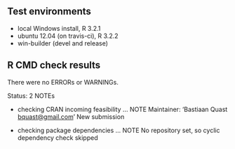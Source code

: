 ## Test environments
* local Windows install, R 3.2.1
* ubuntu 12.04 (on travis-ci), R 3.2.2
* win-builder (devel and release)

## R CMD check results
There were no ERRORs or WARNINGs. 

Status: 2 NOTEs

* checking CRAN incoming feasibility ... NOTE
Maintainer: ‘Bastiaan Quast <bquast@gmail.com>’
New submission

* checking package dependencies ... NOTE
  No repository set, so cyclic dependency check skipped
